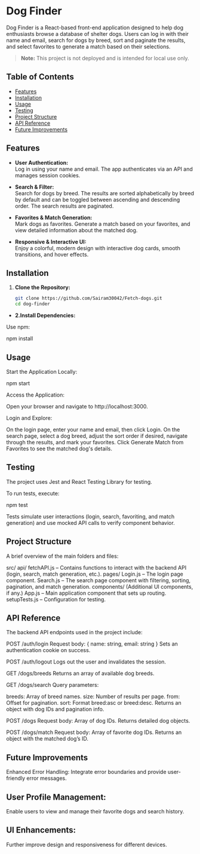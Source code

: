 # Dog Finder

Dog Finder is a React-based front-end application designed to help dog enthusiasts browse a database of shelter dogs. Users can log in with their name and email, search for dogs by breed, sort and paginate the results, and select favorites to generate a match based on their selections.

> **Note:** This project is not deployed and is intended for local use only.

## Table of Contents

- [Features](#features)
- [Installation](#installation)
- [Usage](#usage)
- [Testing](#testing)
- [Project Structure](#project-structure)
- [API Reference](#api-reference)
- [Future Improvements](#future-improvements)
  
## Features

- **User Authentication:**  
  Log in using your name and email. The app authenticates via an API and manages session cookies.

- **Search & Filter:**  
  Search for dogs by breed. The results are sorted alphabetically by breed by default and can be toggled between ascending and descending order. The search results are paginated.

- **Favorites & Match Generation:**  
  Mark dogs as favorites. Generate a match based on your favorites, and view detailed information about the matched dog.

- **Responsive & Interactive UI:**  
  Enjoy a colorful, modern design with interactive dog cards, smooth transitions, and hover effects.

## Installation

1. **Clone the Repository:**

   ```bash
   git clone https://github.com/Sairam30042/Fetch-dogs.git
   cd dog-finder

- **2.Install Dependencies:**  


Use npm:

npm install


## Usage

Start the Application Locally:

npm start

Access the Application:

Open your browser and navigate to http://localhost:3000.

Login and Explore:

On the login page, enter your name and email, then click Login.
On the search page, select a dog breed, adjust the sort order if desired, navigate through the results, and mark your favorites.
Click Generate Match from Favorites to see the matched dog's details.


## Testing

The project uses Jest and React Testing Library for testing.

To run tests, execute:

npm test

Tests simulate user interactions (login, search, favoriting, and match generation) and use mocked API calls to verify component behavior.

## Project Structure

A brief overview of the main folders and files:

src/
api/
fetchAPI.js – Contains functions to interact with the backend API (login, search, match generation, etc.).
pages/
Login.js – The login page component.
Search.js – The search page component with filtering, sorting, pagination, and match generation.
components/
(Additional UI components, if any.)
App.js – Main application component that sets up routing.
setupTests.js – Configuration for testing.

## API Reference 

The backend API endpoints used in the project include:

POST /auth/login
Request body: { name: string, email: string }
Sets an authentication cookie on success.

POST /auth/logout
Logs out the user and invalidates the session.

GET /dogs/breeds
Returns an array of available dog breeds.

GET /dogs/search
Query parameters:

breeds: Array of breed names.
size: Number of results per page.
from: Offset for pagination.
sort: Format breed:asc or breed:desc.
Returns an object with dog IDs and pagination info.

POST /dogs
Request body: Array of dog IDs.
Returns detailed dog objects.

POST /dogs/match
Request body: Array of favorite dog IDs.
Returns an object with the matched dog’s ID.

## Future Improvements
Enhanced Error Handling:
Integrate error boundaries and provide user-friendly error messages.


## User Profile Management:
Enable users to view and manage their favorite dogs and search history.

## UI Enhancements:
Further improve design and responsiveness for different devices.

